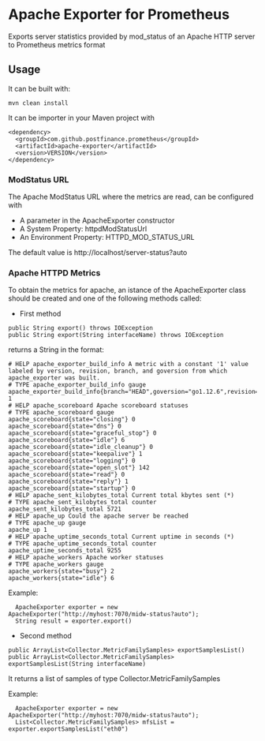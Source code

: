 # Apache Exporter for Prometheus
Exports server statistics provided by mod_status of an Apache HTTP server to Prometheus metrics format

## Usage 

It can be built with:

```
mvn clean install
```

It can be importer in your Maven project with

```
<dependency>
  <groupId>com.github.postfinance.prometheus</groupId>
  <artifactId>apache-exporter</artifactId>
  <version>VERSION</version>
</dependency>

```

### ModStatus URL

The Apache ModStatus URL where the metrics are read, can be configured with

* A parameter in the ApacheExporter constructor
* A System Property: httpdModStatusUrl
* An Environment Property: HTTPD_MOD_STATUS_URL

The default value is http://localhost/server-status?auto

### Apache HTTPD Metrics

To obtain the metrics for apache, an istance of the ApacheExporter class should be created 
and one of the following methods called:

* First method

```
public String export() throws IOException
public String export(String interfaceName) throws IOException
```
returns a String in the format:

```
# HELP apache_exporter_build_info A metric with a constant '1' value labeled by version, revision, branch, and goversion from which apache_exporter was built.
# TYPE apache_exporter_build_info gauge
apache_exporter_build_info{branch="HEAD",goversion="go1.12.6",revision="6195241a96c02af175ba2842dfd883682133b066",version="0.7.0"} 1
# HELP apache_scoreboard Apache scoreboard statuses
# TYPE apache_scoreboard gauge
apache_scoreboard{state="closing"} 0
apache_scoreboard{state="dns"} 0
apache_scoreboard{state="graceful_stop"} 0
apache_scoreboard{state="idle"} 6
apache_scoreboard{state="idle_cleanup"} 0
apache_scoreboard{state="keepalive"} 1
apache_scoreboard{state="logging"} 0
apache_scoreboard{state="open_slot"} 142
apache_scoreboard{state="read"} 0
apache_scoreboard{state="reply"} 1
apache_scoreboard{state="startup"} 0
# HELP apache_sent_kilobytes_total Current total kbytes sent (*)
# TYPE apache_sent_kilobytes_total counter
apache_sent_kilobytes_total 5721
# HELP apache_up Could the apache server be reached
# TYPE apache_up gauge
apache_up 1
# HELP apache_uptime_seconds_total Current uptime in seconds (*)
# TYPE apache_uptime_seconds_total counter
apache_uptime_seconds_total 9255
# HELP apache_workers Apache worker statuses
# TYPE apache_workers gauge
apache_workers{state="busy"} 2
apache_workers{state="idle"} 6

```

Example:

```
  ApacheExporter exporter = new ApacheExporter("http://myhost:7070/midw-status?auto");
  String result = exporter.export()
```

* Second method

```
public ArrayList<Collector.MetricFamilySamples> exportSamplesList()
public ArrayList<Collector.MetricFamilySamples> exportSamplesList(String interfaceName)
```

It returns a list of samples of type Collector.MetricFamilySamples


Example:

```
  ApacheExporter exporter = new ApacheExporter("http://myhost:7070/midw-status?auto");
  List<Collector.MetricFamilySamples> mfsList = exporter.exportSamplesList("eth0")
```